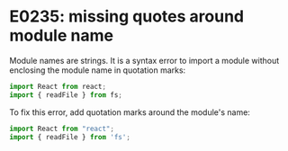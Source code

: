 # E0235: missing quotes around module name

Module names are strings. It is a syntax error to import a module without
enclosing the module name in quotation marks:

```javascript
import React from react;
import { readFile } from fs;
```

To fix this error, add quotation marks around the module's name:

```javascript
import React from "react";
import { readFile } from 'fs';
```
